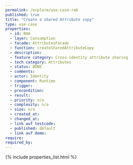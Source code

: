 ```yaml
---
permalink: /explore/use-case-ra6
published: true
title: "Create a shared Attribute copy"
type: use-case
properties:
  - id: RA6
  - layer: Consumption
  - facade: AttributesFacade
  - function: createSharedAttributeCopy
  - description:
  - feature category: Cross-identity attribute sharing
  - tech category: Attributes
  - status: DONE
  - comments:
  - actor: Identity
  - component: Runtime
  - trigger:
  - precondition:
  - result:
  - priority: n/a
  - complexity: n/a
  - size: n/a
  - created_at:
  - changed_at:
  - link auf testcode:
  - published: default
  - link auf demo:
require:
required_by:
---
```

{% include properties_list.html %}
